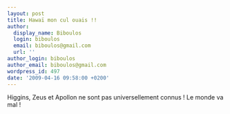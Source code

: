```yaml
---
layout: post
title: Hawaï mon cul ouais !!
author:
  display_name: Biboulos
  login: biboulos
  email: biboulos@gmail.com
  url: ''
author_login: biboulos
author_email: biboulos@gmail.com
wordpress_id: 497
date: '2009-04-16 09:58:00 +0200'
---
```

Higgins, Zeus et Apollon ne sont pas universellement connus !
Le monde va mal !
